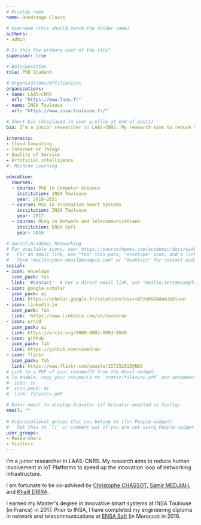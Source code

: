 ```yaml
---
# Display name
name: Ouedraogo Clovis

# Username (this should match the folder name)
authors:
- admin

# Is this the primary user of the site?
superuser: true

# Role/position
role: PhD Student

# Organizations/Affiliations
organizations:
- name: LAAS-CNRS
  url: "https://www.laas.fr"
- name: INSA Toulouse
  url: "https://www.insa-toulouse.fr/"

# Short bio (displayed in user profile at end of posts)
bio: I’m a junior researcher in LAAS-CNRS. My research aims to reduce human involvement in IoT Platforms to speed up the innovation loop of networking infrastructure.

interests:
- Cloud Computing
- Internet of Things
- Quality of Service
- Artificial intelligence
#- Machine Learning  

education:
  courses:
  - course: PhD in Computer Science
    institution: INSA Toulouse
    year: 2018-2021
  - course: MSc in Innovative Smart Systems
    institution: INSA Toulouse
    year: 2017
  - course: MEng in Network and Telecommunications
    institution: ENSA Safi
    year: 2016

# Social/Academic Networking
# For available icons, see: https://sourcethemes.com/academic/docs/widgets/#icons
#   For an email link, use "fas" icon pack, "envelope" icon, and a link in the
#   form "mailto:your-email@example.com" or "#contact" for contact widget.
social:
- icon: envelope
  icon_pack: fas
  link: '#contact'  # For a direct email link, use "mailto:test@example.org".
- icon: google-scholar
  icon_pack: ai
  link: https://scholar.google.fr/citations?user=EPzoR9QAAAAJ&hl=en
- icon: linkedin-in
  icon_pack: fab
  link:  https://www.linkedin.com/in/couedrao
- icon: orcid
  icon_pack: ai
  link: https://orcid.org/0000-0002-0093-9849
- icon: github
  icon_pack: fab
  link: https://github.com/couedrao
- icon: flickr
  icon_pack: fab
  link: https://www.flickr.com/people/157252015@N03 
# Link to a PDF of your resume/CV from the About widget.
# To enable, copy your resume/CV to `static/files/cv.pdf` and uncomment the lines below.  
#- icon: cv
#  icon_pack: ai
#  link: files/cv.pdf

# Enter email to display Gravatar (if Gravatar enabled in Config)
email: ""
  
# Organizational groups that you belong to (for People widget)
#   Set this to `[]` or comment out if you are not using People widget.  
user_groups:
- Researchers
- Visitors
---
```


I’m a junior researcher in LAAS-CNRS. My research aims to reduce human involvement in IoT Platforms to speed up the innovation loop of networking infrastructure. 

I am fortunate to be co-advised by [Christophe CHASSOT](http://homepages.laas.fr/chassot/pmwiki/pmwiki.php), [Samir MEDJIAH](http://homepages.laas.fr/smedjiah/), and [Khalil DRIRA](http://homepages.laas.fr/khalil/page/index.php). 

I earned my Master's degree in innovative smart systems at INSA Toulouse (in France) in 2017. Prior to INSA, I have completed my engineering diploma in network and telecommunications at [ENSA Safi](http://www.ensas.uca.ma/) (in Morocco) in 2016.
